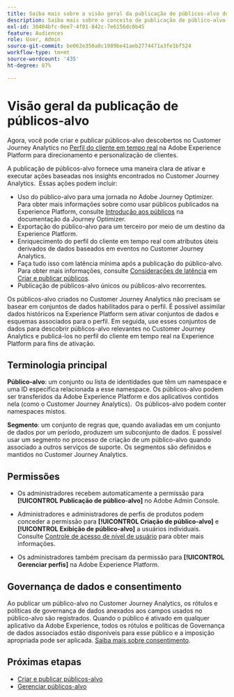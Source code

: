 ```yaml
---
title: Saiba mais sobre a visão geral da publicação de públicos-alvo do Customer Journey Analytics
description: Saiba mais sobre o conceito de publicação de público-alvo no Customer Journey Analytics
exl-id: 30404bfc-0ee7-4f01-842c-7e6156dc0b45
feature: Audiences
role: User, Admin
source-git-commit: be062e350a8c1989be41aeb2774471a3fe1bf524
workflow-type: tm+mt
source-wordcount: '435'
ht-degree: 87%

---
```


# Visão geral da publicação de públicos-alvo

Agora, você pode criar e publicar públicos-alvo descobertos no Customer Journey Analytics no [Perfil do cliente em tempo real](https://experienceleague.adobe.com/docs/experience-platform/profile/home.html?lang=pt-BR) na Adobe Experience Platform para direcionamento e personalização de clientes. 

A publicação de públicos-alvo fornece uma maneira clara de ativar e executar ações baseadas nos insights encontrados no Customer Journey Analytics.  Essas ações podem incluir:

* Uso do público-alvo para uma jornada no Adobe Journey Optimizer.
Para obter mais informações sobre como usar públicos publicados na Experience Platform, consulte [Introdução aos públicos](https://experienceleague.adobe.com/pt-br/docs/journey-optimizer/using/audiences-profiles-identities/audiences/about-audiences) na documentação da Journey Optimizer.
* Exportação do público-alvo para um terceiro por meio de um destino da Experience Platform.
* Enriquecimento do perfil do cliente em tempo real com atributos úteis derivados de dados baseados em eventos no Customer Journey Analytics.
* Faça tudo isso com latência mínima após a publicação do público-alvo.
Para obter mais informações, consulte [Considerações de latência](/help/components/audiences/publish.md#latency-considerations) em [Criar e publicar públicos](/help/components/audiences/publish.md).
* Publicação de públicos-alvo únicos ou públicos-alvo recorrentes.

Os públicos-alvo criados no Customer Journey Analytics não precisam se basear em conjuntos de dados habilitados para o perfil. É possível assimilar dados históricos na Experience Platform sem ativar conjuntos de dados e esquemas associados para o perfil. Em seguida, use esses conjuntos de dados para descobrir públicos-alvo relevantes no Customer Journey Analytics e publicá-los no perfil do cliente em tempo real na Experience Platform para fins de ativação.

## Terminologia principal

**Público-alvo**: um conjunto ou lista de identidades que têm um namespace e uma ID específica relacionada a esse namespace. Os públicos-alvo podem ser transferidos da Adobe Experience Platform e dos aplicativos contidos nela (como o Customer Journey Analytics).  Os públicos-alvo podem conter namespaces mistos.

**Segmento**: um conjunto de regras que, quando avaliadas em um conjunto de dados por um período, produzem um subconjunto de dados. E possível usar um segmento no processo de criação de um público-alvo quando associado a outros serviços de suporte. Os segmentos são definidos e mantidos no Customer Journey Analytics.

## Permissões

* Os administradores recebem automaticamente a permissão para **[!UICONTROL Publicação de público-alvo]** no Adobe Admin Console.

* Administradores e administradores de perfis de produtos podem conceder a permissão para **[!UICONTROL Criação de público-alvo]** e **[!UICONTROL Exibição de público-alvo]** a usuários individuais. Consulte [Controle de acesso de nível de usuário](/help/technotes/access-control.md#user-level-access) para obter mais informações.

* Os administradores também precisam da permissão para **[!UICONTROL Gerenciar perfis]** na Adobe Experience Platform.

## Governança de dados e consentimento

Ao publicar um público-alvo no Customer Journey Analytics, os rótulos e políticas de governança de dados anexados aos campos usados no público-alvo são registrados.  Quando o público é ativado em qualquer aplicativo da Adobe Experience, todos os rótulos e políticas de Governança de dados associados estão disponíveis para esse público e a imposição apropriada pode ser aplicada. [Saiba mais sobre consentimento](https://experienceleague.adobe.com/docs/experience-platform/data-governance/policies/user-guide.html?lang=pt-BR#consent-policy).

## Próximas etapas

* [Criar e publicar públicos-alvo](/help/components/audiences/publish.md)
* [Gerenciar públicos-alvo](/help/components/audiences/manage.md)
